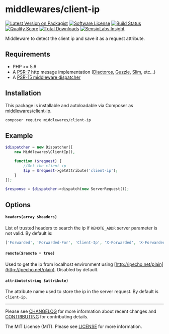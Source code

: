# middlewares/client-ip

[![Latest Version on Packagist][ico-version]][link-packagist]
[![Software License][ico-license]](LICENSE)
[![Build Status][ico-travis]][link-travis]
[![Quality Score][ico-scrutinizer]][link-scrutinizer]
[![Total Downloads][ico-downloads]][link-downloads]
[![SensioLabs Insight][ico-sensiolabs]][link-sensiolabs]

Middleware to detect the client ip and save it as a request attribute.

## Requirements

* PHP >= 5.6
* A [PSR-7](https://packagist.org/providers/psr/http-message-implementation) http mesage implementation ([Diactoros](https://github.com/zendframework/zend-diactoros), [Guzzle](https://github.com/guzzle/psr7), [Slim](https://github.com/slimphp/Slim), etc...)
* A [PSR-15 middleware dispatcher](https://github.com/middlewares/awesome-psr15-middlewares#dispatcher)

## Installation

This package is installable and autoloadable via Composer as [middlewares/client-ip](https://packagist.org/packages/middlewares/client-ip).

```sh
composer require middlewares/client-ip
```

## Example

```php
$dispatcher = new Dispatcher([
	new Middlewares\ClientIp(),

    function ($request) {
        //Get the client ip
        $ip = $request->getAttribute('client-ip');
    }
]);

$response = $dispatcher->dispatch(new ServerRequest());
```

## Options

#### `headers(array $headers)`

List of trusted headers to search the ip if `REMOTE_ADDR` server parameter is not valid. By default is:

```php
['Forwarded', 'Forwarded-For', 'Client-Ip', 'X-Forwarded', 'X-Forwarded-For', 'X-Cluster-Client-Ip']
```

#### `remote($remote = true)`

Used to get the ip from localhost environment using [http://ipecho.net/plain](http://ipecho.net/plain). Disabled by default.

#### `attribute(string $attribute)`

The attribute name used to store the ip in the server request. By default is `client-ip`.

---

Please see [CHANGELOG](CHANGELOG.md) for more information about recent changes and [CONTRIBUTING](CONTRIBUTING.md) for contributing details.

The MIT License (MIT). Please see [LICENSE](LICENSE) for more information.

[ico-version]: https://img.shields.io/packagist/v/middlewares/client-ip.svg?style=flat-square
[ico-license]: https://img.shields.io/badge/license-MIT-brightgreen.svg?style=flat-square
[ico-travis]: https://img.shields.io/travis/middlewares/client-ip/master.svg?style=flat-square
[ico-scrutinizer]: https://img.shields.io/scrutinizer/g/middlewares/client-ip.svg?style=flat-square
[ico-downloads]: https://img.shields.io/packagist/dt/middlewares/client-ip.svg?style=flat-square
[ico-sensiolabs]: https://img.shields.io/sensiolabs/i/a9cfb07f-bb83-477a-bca8-582709c92fec.svg?style=flat-square

[link-packagist]: https://packagist.org/packages/middlewares/client-ip
[link-travis]: https://travis-ci.org/middlewares/client-ip
[link-scrutinizer]: https://scrutinizer-ci.com/g/middlewares/client-ip
[link-downloads]: https://packagist.org/packages/middlewares/client-ip
[link-sensiolabs]: https://insight.sensiolabs.com/projects/a9cfb07f-bb83-477a-bca8-582709c92fec

